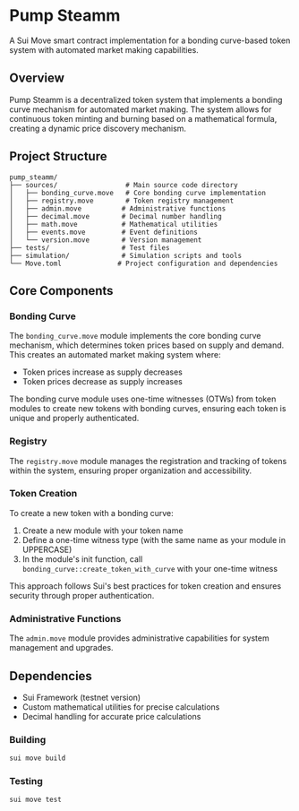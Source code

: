 # Pump Steamm

A Sui Move smart contract implementation for a bonding curve-based token system with automated market making capabilities.

## Overview

Pump Steamm is a decentralized token system that implements a bonding curve mechanism for automated market making. The system allows for continuous token minting and burning based on a mathematical formula, creating a dynamic price discovery mechanism.

## Project Structure

```
pump_steamm/
├── sources/                 # Main source code directory
│   ├── bonding_curve.move   # Core bonding curve implementation
│   ├── registry.move        # Token registry management
│   ├── admin.move          # Administrative functions
│   ├── decimal.move        # Decimal number handling
│   ├── math.move           # Mathematical utilities
│   ├── events.move         # Event definitions
│   └── version.move        # Version management
├── tests/                  # Test files
├── simulation/             # Simulation scripts and tools
└── Move.toml              # Project configuration and dependencies
```

## Core Components

### Bonding Curve

The `bonding_curve.move` module implements the core bonding curve mechanism, which determines token prices based on supply and demand. This creates an automated market making system where:

- Token prices increase as supply decreases
- Token prices decrease as supply increases

The bonding curve module uses one-time witnesses (OTWs) from token modules to create new tokens with bonding curves, ensuring each token is unique and properly authenticated.

### Registry

The `registry.move` module manages the registration and tracking of tokens within the system, ensuring proper organization and accessibility.

### Token Creation

To create a new token with a bonding curve:

1. Create a new module with your token name
2. Define a one-time witness type (with the same name as your module in UPPERCASE)
3. In the module's init function, call `bonding_curve::create_token_with_curve` with your one-time witness

This approach follows Sui's best practices for token creation and ensures security through proper authentication.

### Administrative Functions

The `admin.move` module provides administrative capabilities for system management and upgrades.

## Dependencies

- Sui Framework (testnet version)
- Custom mathematical utilities for precise calculations
- Decimal handling for accurate price calculations

### Building

```bash
sui move build
```

### Testing

```bash
sui move test
```
